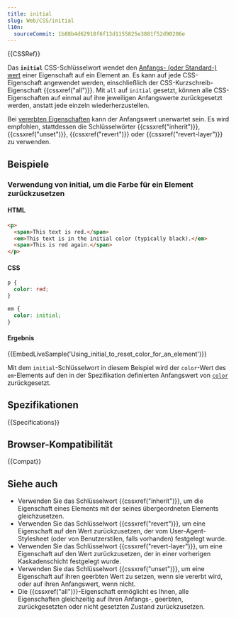 ```yaml
---
title: initial
slug: Web/CSS/initial
l10n:
  sourceCommit: 1b88b4d62918f6f13d1155825e3881f52d90206e
---
```


{{CSSRef}}

Das **`initial`** CSS-Schlüsselwort wendet den [Anfangs- (oder Standard-) wert](/de/docs/Web/CSS/CSS_cascade/Value_processing#initial_value) einer Eigenschaft auf ein Element an. Es kann auf jede CSS-Eigenschaft angewendet werden, einschließlich der CSS-Kurzschreib-Eigenschaft {{cssxref("all")}}. Mit `all` auf `initial` gesetzt, können alle CSS-Eigenschaften auf einmal auf ihre jeweiligen Anfangswerte zurückgesetzt werden, anstatt jede einzeln wiederherzustellen.

Bei [vererbten Eigenschaften](/de/docs/Web/CSS/CSS_cascade/Inheritance#inherited_properties) kann der Anfangswert unerwartet sein. Es wird empfohlen, stattdessen die Schlüsselwörter {{cssxref("inherit")}}, {{cssxref("unset")}}, {{cssxref("revert")}} oder {{cssxref("revert-layer")}} zu verwenden.

## Beispiele

### Verwendung von initial, um die Farbe für ein Element zurückzusetzen

#### HTML

```html
<p>
  <span>This text is red.</span>
  <em>This text is in the initial color (typically black).</em>
  <span>This is red again.</span>
</p>
```

#### CSS

```css
p {
  color: red;
}

em {
  color: initial;
}
```

#### Ergebnis

{{EmbedLiveSample('Using_initial_to_reset_color_for_an_element')}}

Mit dem `initial`-Schlüsselwort in diesem Beispiel wird der `color`-Wert des `em`-Elements auf den in der Spezifikation definierten Anfangswert von [`color`](/de/docs/Web/CSS/color#formal_definition) zurückgesetzt.

## Spezifikationen

{{Specifications}}

## Browser-Kompatibilität

{{Compat}}

## Siehe auch

- Verwenden Sie das Schlüsselwort {{cssxref("inherit")}}, um die Eigenschaft eines Elements mit der seines übergeordneten Elements gleichzusetzen.
- Verwenden Sie das Schlüsselwort {{cssxref("revert")}}, um eine Eigenschaft auf den Wert zurückzusetzen, der vom User-Agent-Stylesheet (oder von Benutzerstilen, falls vorhanden) festgelegt wurde.
- Verwenden Sie das Schlüsselwort {{cssxref("revert-layer")}}, um eine Eigenschaft auf den Wert zurückzusetzen, der in einer vorherigen Kaskadenschicht festgelegt wurde.
- Verwenden Sie das Schlüsselwort {{cssxref("unset")}}, um eine Eigenschaft auf ihren geerbten Wert zu setzen, wenn sie vererbt wird, oder auf ihren Anfangswert, wenn nicht.
- Die {{cssxref("all")}}-Eigenschaft ermöglicht es Ihnen, alle Eigenschaften gleichzeitig auf ihren Anfangs-, geerbten, zurückgesetzten oder nicht gesetzten Zustand zurückzusetzen.
